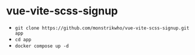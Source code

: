 # vue-vite-scss-signup

- `git clone https://github.com/monstrikwho/vue-vite-scss-signup.git app`
- `cd app`
- `docker compose up -d`

